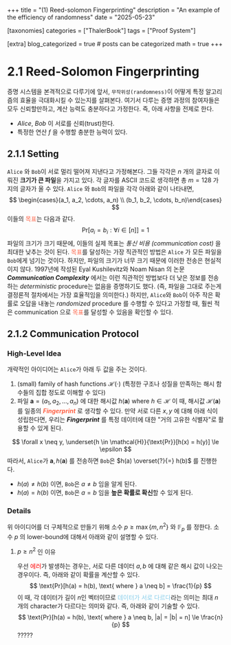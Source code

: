 +++
title = "(1) Reed-solomon Fingerprinting"
description = "An example of the efficiency of randomness"
date = "2025-05-23"

[taxonomies]
categories = ["ThalerBook"]
tags = ["Proof System"]

[extra]
blog_categorized = true # posts can be categorized
math = true
+++

# 2.1 Reed-Solomon Fingerprinting

  증명 시스템을 본격적으로 다루기에 앞서, `무작위성(randomness)`이 어떻게 특정 알고리즘의 효율을 극대화시킬 수 있는지를 살펴본다. 여기서 다루는 증명 과정의 참여자들은 모두 신뢰할만하고, 계산 능력도 충분하다고 가정한다. 즉, 아래 사항을 전제로 한다.
- *Alice*, *Bob* 이 서로를 신뢰(trust)한다.
- 특정한 연산 $f$ 을 수행할 충분한 능력이 있다.

## 2.1.1 Setting
  `Alice` 와 `Bob`이 서로 멀리 떨어져 지낸다고 가정해본다. 그들 각각은 $n$ 개의 글자로 이뤄진 **크기가 큰 파일**을 가지고 있다. 각 글자를 ASCII 코드로 생각하면 총 $m=128$ 가지의 글자가 올 수 있다.
`Alice` 와 `Bob`의 파일을 각각 아래와 같이 나타내면,
$$
\begin{cases}(a_1, a_2, \cdots, a_n) \\ (b_1, b_2, \cdots, b_n)\end{cases}
$$
이들의 <font color="tomato">목표</font>는 다음과 같다.
$$
\text{Pr}[a_i = b_i: \forall i \in [n]] = 1
$$
  파일의 크기가 크기 때문에, 이들의 실제 목표는 *통신 비용 (communication cost)* 을 최대한 낮추는 것이 된다. 
  <font color="tomato">목표</font>를 달성하는 가장 직관적인 방법은 `Alice` 가 모든 파일을 `Bob`에게 넘기는 것이다. 하지만, 파일의 크기가 너무 크기 때문에 이러한 전송은 현실적이지 않다. 1997년에 작성된 Eyal Kushilevitz와 Noam Nisan 의 논문 ***Communication Complexity*** 에서는 이런 직관적인 방법보다 더 낮은 정보를 전송하는 *deterministic* procedure는 없음을 증명하기도 했다. (즉, 파일을 그대로 주는게 결정론적 절차에서는 가장 효율적임을 의미한다.)
  하지만, `Alice`와 `Bob`이 아주 작은 확률로 오답을 내놓는 *randomized* procedure 를 수행할 수 있다고 가정할 때, 훨씬 적은 communication 으로 <font color="tomato">목표</font>를 달성할 수 있음을 확인할 수 있다.
## 2.1.2 Communication Protocol
### High-Level Idea
개략적인 아이디어는 `Alice`가 아래 두 값을 주는 것이다.
1. (small) family of hash functions $\mathcal{H}(\cdot)$ (특정한 구조나 성질을 만족하는 해시 함수들의 집합 정도로 이해할 수 있다)
2. 파일 $\textbf{a}=(a_1, a_2, \dots, a_n)$ 에 대한 해시값 $h(\textbf{a}) \text{ where } h \in \mathcal{H}$
이 때, 해시값 $\mathcal{H}(\textbf{a})$ 를 일종의 <span style="color: tomato">***Fingerprint***</span> 로 생각할 수 있다. 만약 서로 다른 $x, y$ 에 대해 아래 식이 성립한다면, 우리는 ***Fingerprint*** 를 특정 데이터에 대한 "거의 고유한 식별자"로 활용할 수 있게 된다.

$$
\forall x \neq y, \underset{h \in \mathcal{H}}{\text{Pr}}[h(x) = h(y)] \le \epsilon
$$
따라서, `Alice`가 $\textbf{a}, h(\textbf{a})$ 를 전송하면 `Bob`은 $h(a) \overset{?}{=} h(b)$ 를 진행한다.
- $h(a) \neq h(b)$ 이면, `Bob`은 $a \neq b$ 임을 알게 된다.
- $h(a) = h(b)$ 이면, `Bob`은 $a=b$ 임을 **높은 확률로 확신**할 수 있게 된다.

### Details
위 아이디어를 더 구체적으로 만들기 위해 소수 $p \ge \max\{m, n^2\}$ 와 $\mathbb{F}_p$ 를 정한다.
소수 $p$ 의 lower-bound에 대해서 아래와 같이 설명할 수 있다.
1. $p \ge n^2$ 인 이유
   
   우선 <span style="color: red">에러</span>가 발생하는 경우는, 서로 다른 데이터 $a, b$ 에 대해 같은 해시 값이 나오는 경우이다. 즉, 아래와 같이 확률을 계산할 수 있다.
   $$
   \text{Pr}[h(a) = h(b), \text{ where } a \neq b] = \frac{1}{p}
   $$
   이 때, 각 데이터가 길이 $n$인 벡터이므로 <span style="color: skyblue">데이터가 서로 다르다</span>라는 의미는 최대 $n$ 개의 character가 다르다는 의미와 같다. 즉, 아래와 같이 기술할 수 있다.
   $$
   \text{Pr}[h(a) = h(b), \text{ where } a \neq b, |a| = |b| = n] \le \frac{n}{p}
   $$
   ?????
